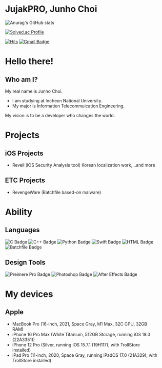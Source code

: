 # JujakPRO, Junho Choi
![Anurag's GitHub stats](https://github-readme-stats.vercel.app/api?username=JujakPRO&show_icons=true&theme=radical)

[![Solved.ac Profile](http://mazassumnida.wtf/api/v2/generate_badge?boj=jujakpro)](https://solved.ac/jujakpro/)  

[![Hits](https://hits.seeyoufarm.com/api/count/incr/badge.svg?url=https%3A%2F%2Fgithub.com%2FJujakPRO%2Fhit-counter&count_bg=%2306BAE3&title_bg=%23555555&icon=&icon_color=%23E7E7E7&title=hits&edge_flat=false)](https://hits.seeyoufarm.com) [![Gmail Badge](https://img.shields.io/badge/Gmail-d14836?style=flat-square&logo=Gmail&logoColor=white&link=mailto:backup040490@gmail.com)](backup040490@gmail.com)

# Hello there!
## Who am I?

My real name is Junho Choi.
- I am studying at Incheon National University.
- My major is Information Telecommuication Engineering.

My vision is to be a developer who changes the world.

# Projects
## iOS Projects
- Reveil (iOS Security Analysis tool) Korean localization work, ..and more

## ETC Projects
- RevengeWare (Batchfile based-on malware)

# Ability
## Languages
![C Badge](https://img.shields.io/badge/C-2%2F10-skyblue) ![C++ Badge](https://img.shields.io/badge/C++-2%2F10-blue) ![Python Badge](https://img.shields.io/badge/Python-3%2F10-yellow) ![Swift Badge](https://img.shields.io/badge/Swift-2%2F10-orange) ![HTML Badge](https://img.shields.io/badge/HTML-2%2F10-orange) ![Batchfile Badge](https://img.shields.io/badge/Batch-5%2F10-gray)

## Design Tools
![Preimere Pro Badge](https://img.shields.io/badge/Premiere_Pro-6%2F10-purple) ![Photoshop Badge](https://img.shields.io/badge/Photoshop-5%2F10-blue) ![After Effects Badge](https://img.shields.io/badge/After_Effects-2%2F10-purple)

# My devices
## Apple
- MacBook Pro (16-inch, 2021, Space Gray, M1 Max, 32C GPU, 32GB RAM)
- iPhone 16 Pro Max (White Titanium, 512GB Storage, running iOS 18.0 (22A3351))
- iPhone 12 Pro (Silver, running iOS 15.7.1 (19H117), with TrollStore installed)
- iPad Pro (11-inch, 2020, Space Gray, running iPadOS 17.0 (21A329), with TrollStore installed)
